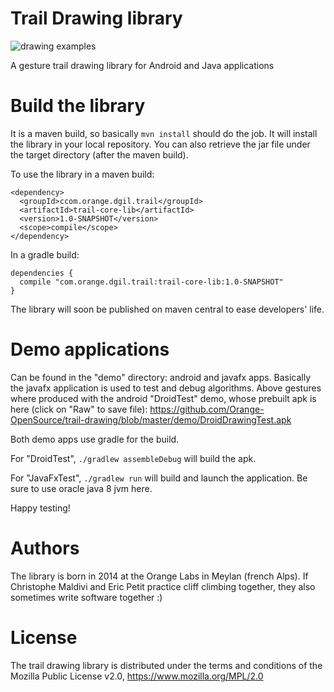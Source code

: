 Trail Drawing library
=====================

![drawing examples](https://github.com/Orange-OpenSource/trail-drawing/blob/master/demo/example.png)

A gesture trail drawing library for Android and Java applications

# Build the library

It is a maven build, so basically <code>mvn install</code> should do the job. It will install the library in your local repository. You can also retrieve the jar file under the target directory (after the maven build).

To use the library in a maven build:
<pre><code>&lt;dependency&gt;
  &lt;groupId&gt;ccom.orange.dgil.trail&lt;/groupId&gt;
  &lt;artifactId&gt;trail-core-lib&lt;/artifactId&gt;
  &lt;version&gt;1.0-SNAPSHOT&lt;/version&gt;
  &lt;scope&gt;compile&lt;/scope&gt;
&lt;/dependency&gt;
</pre></code>

In a gradle build:
<pre><code>dependencies {
  compile "com.orange.dgil.trail:trail-core-lib:1.0-SNAPSHOT"
}
</pre></code>

The library will soon be published on maven central to ease developers' life.

# Demo applications
Can be found in the "demo" directory: android and javafx apps. Basically the javafx application is used to test and debug algorithms.
Above gestures where produced with the android "DroidTest" demo, whose prebuilt apk is here (click on "Raw" to save file): https://github.com/Orange-OpenSource/trail-drawing/blob/master/demo/DroidDrawingTest.apk

Both demo apps use gradle for the build.

For "DroidTest", <code>./gradlew assembleDebug</code> will build the apk.

For "JavaFxTest", <code>./gradlew run</code> will build and launch the application. Be sure to use oracle java 8 jvm here.

Happy testing!

# Authors
The library is born in 2014 at the Orange Labs in Meylan (french Alps). If Christophe Maldivi and Eric Petit practice cliff climbing together, they also sometimes write software together :)

# License
The trail drawing library is distributed under the terms and conditions of the Mozilla Public License v2.0, https://www.mozilla.org/MPL/2.0
